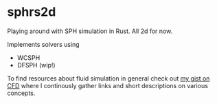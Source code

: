 sphrs2d
===========================

Playing around with SPH simulation in Rust. All 2d for now.

Implements solvers using
* WCSPH
* DFSPH (wip!)

To find resources about fluid simulation in general check out [my gist on CFD](https://gist.github.com/Wumpf/b3e953984de8b0efdf2c65e827a1ccc3) where I continously gather links and short descriptions on various concepts.